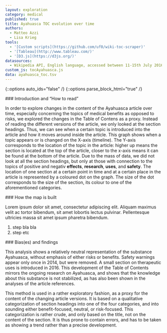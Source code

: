 ```yaml
---
layout: exploration
category: medical
published: true
title: Ayahuasca TOC evolution over time
authors:
  - Matteo Azzi
  - Lisa Krieg
tools:
  - '[Custom scripts](https://github.com/uf0/wiki-toc-scraper)'
  - '[Tableau](http://www.tableau.com/)'
  - '[D3.js](https://d3js.org/)'
datasources:
  - Wikipedia API, English language, accessed between 11-15th July 2016
custom_js: tocAyahuasca.js
data: ayahuasca_toc.tsv
---
```

{::options auto_ids="false" /}
{::options parse_block_html="true" /}
<div class="intro">
### Introduction and “How to read”

In order to explore changes in the content of the Ayahuasca article over time, especially concerning the topics of medical benefits as opposed to risks, we explored the changes in the Table of Contens as a proxy. Instead of reading the different versions of the article, we only looked at the section headings. Thus, we can see when a certain topic is introduced into the article and how it moves around inside the article.
This graph shows when a topic appears or is changed on the X-axis (timeline). The Y-axis corresponds to the location of the topic in the article: higher up means the section is located at the top of the article, closer to the x-axis means it can be found at the bottom of the article.
Due to the mass of data, we did not look at all the section headings, but only at those with connection to the topics of positive and negativ **effects**, **research**, **uses**, and **safety**. The location of one section at a certain point in time and at a certain place in the article is represented by a coloured dot on the graph. The size of the dot corresponds to the size of the section, its colour to one of the aforementioned categories.
</div>

<div class="protocol">
### How the map is built

Lorem ipsum dolor sit amet, consectetur adipiscing elit. Aliquam maximus velit ac tortor bibendum, sit amet lobortis lectus pulvinar. Pellentesque ultricies massa sit amet ipsum pharetra bibendum.

1. step bla bla
2. step etc

</div>

<div class="findings">
### Bias(es) and findings

This analysis shows a relatively neutral representation of the substance Ayahuasca, without emphasis of either risks or benefits. Safety warnings appear only once in 2014, but were removed. A small section on therapeutic uses is introduced in 2016. This development of the Table of Contents mirrors the ongoing research on Ayahuasca, and shows that the knowledge about this substance is not stabilized, as has also been shown in the analyses of the article references.

This method is used in a rather exploratory fashion, as a proxy for the content of the changing article versions. It is based on a qualitative categorization of section headings into one of the four categories, and into sounding either benefit-focused, neutral, or risk-focused. This categorization is rather crude, and only based on the title, not on the content of the section. It is thus prone to contain errors, and has to be taken as showing a trend rather than a precise development.
</div>
